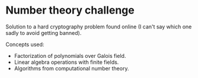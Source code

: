 # Number theory challenge

Solution to a hard cryptography problem found online (I can't say which one sadly to avoid getting banned).

Concepts used:

- Factorization of polynomials over Galois field.
- Linear algebra operations with finite fields.
- Algorithms from computational number theory.
